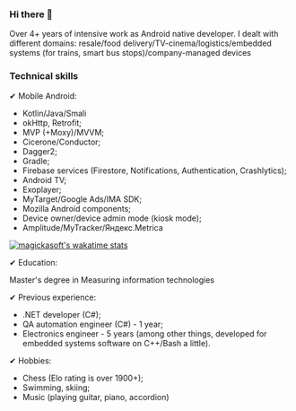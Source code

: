 ### Hi there 👋

Over 4+ years of intensive work as Android native developer.
I dealt with different domains: resale/food delivery/TV-cinema/logistics/embedded systems (for trains, smart bus stops)/company-managed devices

### Technical skills
✔︎ Mobile Android:
- Kotlin/Java/Smali
- okHttp, Retrofit;
- MVP (+Moxy)/MVVM;
- Cicerone/Conductor;
- Dagger2;
- Gradle;
- Firebase services (Firestore, Notifications, Authentication, Crashlytics);
- Android TV;
- Exoplayer;
- MyTarget/Google Ads/IMA SDK;
- Mozilla Android components;
- Device owner/device admin mode (kiosk mode);
- Amplitude/MyTracker/Яндекс.Metrica



[![magickasoft's wakatime stats](https://github-readme-stats.vercel.app/api/wakatime?username=kirkaDev&layout=compact)](https://github.com/anuraghazra/github-readme-stats)

✔︎ Education:

Master's degree in Measuring information technologies

✔︎ Previous experience:
- .NET developer (C#);
- QA automation engineer (C#) - 1 year;
- Electronics engineer - 5 years (among other things, developed for embedded systems software on C++/Bash a little).

✔︎ Hobbies:
- Chess (Elo rating is over 1900+);
- Swimming, skiing;
- Music (playing guitar, piano, accordion)

<!--
**kirkaDev/kirkaDev** is a ✨ _special_ ✨ repository because its `README.md` (this file) appears on your GitHub profile.

Here are some ideas to get you started:

- 🔭 I’m currently working on ...
- 🌱 I’m currently learning ...
- 👯 I’m looking to collaborate on ...
- 🤔 I’m looking for help with ...
- 💬 Ask me about ...
- 📫 How to reach me: ...
- 😄 Pronouns: ...
- ⚡ Fun fact: ...
-->
